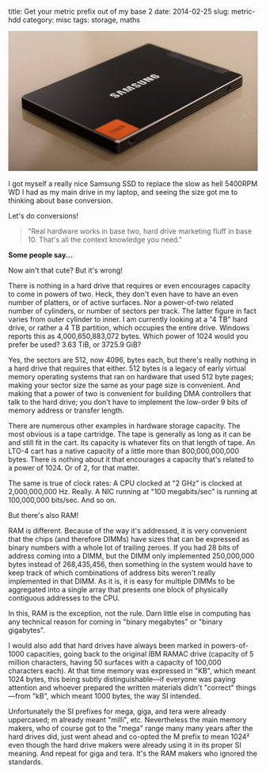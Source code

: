 title: Get your metric prefix out of my base 2
date: 2014-02-25
slug: metric-hdd
category: misc
tags: storage, maths

![featureimage](/images/metric-hdd/samsung_ssd.jpg)

I got myself a really nice Samsung SSD to replace the slow as hell 5400RPM WD I had as my main drive in my laptop, and seeing the size got me to thinking about base conversion.

 Let's do conversions!
<div class="container">
<blockquote>"Real hardware works in base two, hard drive marketing fluff in base 10. That's all the context knowledge you need."</blockquote>
<div class="reference">
<strong>Some people say...</strong>
<p>Now ain't that cute? But it's wrong!</p>
</div>
</div>

There is nothing in a hard drive that requires or even encourages capacity to come in powers of two. Heck, they don't even have to have an even number of platters, or of active surfaces. Nor a power-of-two related number of cylinders, or number of sectors per track. The latter figure in fact varies from outer cylinder to inner. I am currently looking at a "4 TB" hard drive, or rather a 4 TB partition, which occupies the entire drive. Windows reports this as 4,000,650,883,072 bytes. Which power of 1024 would you prefer be used? 3.63 TiB, or 3725.9 GiB?

Yes, the sectors are 512, now 4096, bytes each, but there's really nothing in a hard drive that requires that either. 512 bytes is a legacy of early virtual memory operating systems that ran on hardware that used 512 byte pages; making your sector size the same as your page size is convenient. And making that a power of two is convenient for building DMA controllers that talk to the hard drive; you don't have to implement the low-order 9 bits of memory address or transfer length.

There are numerous other examples in hardware storage capacity. The most obvious is a tape cartridge. The tape is generally as long as it can be and still fit in the cart. Its capacity is whatever fits on that length of tape. An LTO-4 cart has a native capacity of a little more than 800,000,000,000 bytes. There is nothing about it that encourages a capacity that's related to a power of 1024. Or of 2, for that matter.

The same is true of clock rates: A CPU clocked at "2 GHz" is clocked at 2,000,000,000 Hz. Really. A NIC running at "100 megabits/sec" is running at 100,000,000 bits/sec. And so on.

 But there's also RAM!

RAM is different. Because of the way it's addressed, it is very convenient that the chips (and therefore DIMMs) have sizes that can be expressed as binary numbers with a whole lot of trailing zeroes. If you had 28 bits of address coming into a DIMM, but the DIMM only implemented 250,000,000 bytes instead of 268,435,456, then something in the system would have to keep track of which combinations of address bits weren't really implemented in that DIMM. As it is, it is easy for multiple DIMMs to be aggregated into a single array that presents one block of physically contiguous addresses to the CPU.

In this, RAM is the exception, not the rule. Darn little else in computing has any technical reason for coming in "binary megabytes" or "binary gigabytes".

I would also add that hard drives have always been marked in powers-of-1000 capacities, going back to the original IBM RAMAC drive (capacity of 5 million characters, having 50 surfaces with a capacity of 100,000 characters each). At that time memory was expressed in "KB", which meant 1024 bytes, this being subtly distinguishable—if everyone was paying attention and whoever prepared the written materials didn't "correct" things—from "kB", which meant 1000 bytes, the way SI intended.

Unfortunately the SI prefixes for mega, giga, and tera were already uppercased; m already meant "milli", etc. Nevertheless the main memory makers, who of course got to the "mega" range many many years after the hard drives did, just went ahead and co-opted the M prefix to mean 1024² even though the hard drive makers were already using it in its proper SI meaning. And repeat for giga and tera. It's the RAM makers who ignored the standards.
